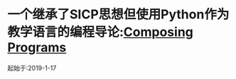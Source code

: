 # 一个继承了SICP思想但使用Python作为教学语言的编程导论:[Composing Programs](http://composingprograms.com)

起始于:2019-1-17
